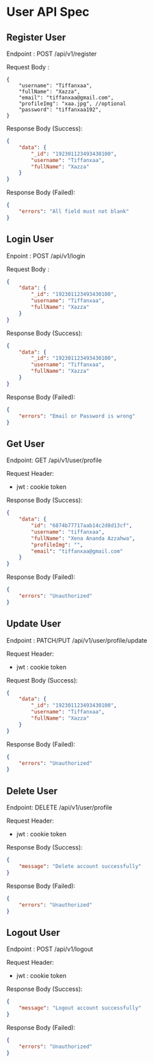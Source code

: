# User API Spec

## Register User

Endpoint : POST /api/v1/register

Request Body :

```jsonc
{
    "username": "Tiffanxaa",
    "fullName": "Xazza",
    "email": "tiffanxaa@gmail.com",
    "profileImg": "xaa.jpg", //optional
    "password": "tiffanxaa192",
}
```

Response Body (Success):

```json
{
    "data": {
        "_id": "192301123493430100",
        "username": "Tiffanxaa",
        "fullName": "Xazza"
    }
}
```

Response Body (Failed):

```json
{
    "errors": "All field must not blank"
}
```

## Login User

Enpoint : POST /api/v1/login

Request Body :

```json
{
    "data": {
        "_id": "192301123493430100",
        "username": "Tiffanxaa",
        "fullName": "Xazza"
    }
}
```

Response Body (Success):

```json
{
    "data": {
        "_id": "192301123493430100",
        "username": "Tiffanxaa",
        "fullName": "Xazza"
    }
}
```

Response Body (Failed):

```json
{
    "errors": "Email or Password is wrong"
}
```

## Get User

Endpoint: GET /api/v1/user/profile

Request Header:

- jwt : cookie token

Response Body (Success):

```json
{
    "data": {
        "id": "6874b77717aab14c2d8d13cf",
        "username": "tiffanxaa",
        "fullName": "Xena Ananda Azzahwa",
        "profileImg": "",
        "email": "tiffanxaa@gmail.com"
    }
}
```

Response Body (Failed):

```json
{
    "errors": "Unauthorized"
}
```

## Update User

Endpoint : PATCH/PUT /api/v1/user/profile/update

Request Header:

- jwt : cookie token

Request Body (Success):

```json
{
    "data": {
        "_id": "192301123493430100",
        "username": "Tiffanxaa",
        "fullName": "Xazza"
    }
}
```

Response Body (Failed):

```json
{
    "errors": "Unauthorized"
}
```

## Delete User

Endpoint: DELETE /api/v1/user/profile

Request Header:

- jwt : cookie token

Response Body (Success):

```json
{
    "message": "Delete account successfully"
}
```

Response Body (Failed):

```json
{
    "errors": "Unauthorized"
}
```

## Logout User

Endpoint : POST /api/v1/logout

Request Header:

- jwt : cookie token

Response Body (Success):

```json
{
    "message": "Logout account successfully"
}
```

Response Body (Failed):

```json
{
    "errors": "Unauthorized"
}
```
